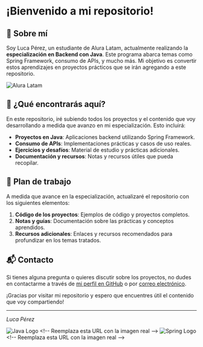 # ¡Bienvenido a mi repositorio!

## 🌟 Sobre mí

Soy Luca Pérez, un estudiante de Alura Latam, actualmente realizando la **especialización en Backend con Java**. Este programa abarca temas como Spring Framework, consumo de APIs, y mucho más. Mi objetivo es convertir estos aprendizajes en proyectos prácticos que se irán agregando a este repositorio.

![Alura Latam](https://example.com/alura-latam-logo.png) <!-- Reemplaza esta URL con la imagen real -->

## 🚀 ¿Qué encontrarás aquí?

En este repositorio, iré subiendo todos los proyectos y el contenido que voy desarrollando a medida que avanzo en mi especialización. Esto incluirá:

- **Proyectos en Java**: Aplicaciones backend utilizando Spring Framework.
- **Consumo de APIs**: Implementaciones prácticas y casos de uso reales.
- **Ejercicios y desafíos**: Material de estudio y prácticas adicionales.
- **Documentación y recursos**: Notas y recursos útiles que pueda recopilar.

## 📅 Plan de trabajo

A medida que avance en la especialización, actualizaré el repositorio con los siguientes elementos:

1. **Código de los proyectos**: Ejemplos de código y proyectos completos.
2. **Notas y guías**: Documentación sobre las prácticas y conceptos aprendidos.
3. **Recursos adicionales**: Enlaces y recursos recomendados para profundizar en los temas tratados.

## 📬 Contacto

Si tienes alguna pregunta o quieres discutir sobre los proyectos, no dudes en contactarme a través de [mi perfil en GitHub](https://github.com/tu-perfil) o por [correo electrónico](mailto:tu-email@example.com).

¡Gracias por visitar mi repositorio y espero que encuentres útil el contenido que voy compartiendo!

---

_Luca Pérez_

![Java Logo]([https://example.com/java-logo.png](https://www.google.com/url?sa=i&url=https%3A%2F%2Flogos-world.net%2Fjava-logo%2F&psig=AOvVaw2wLygtuzq6ZLSNxDqtceHK&ust=1726326667451000&source=images&cd=vfe&opi=89978449&ved=0CBEQjRxqFwoTCLCAvJKawIgDFQAAAAAdAAAAABAE)) <!-- Reemplaza esta URL con la imagen real -->
![Spring Logo]([https://example.com/spring-logo.png](https://www.google.com/url?sa=i&url=https%3A%2F%2Fwww.logo.wine%2Flogo%2FSpring_Framework&psig=AOvVaw20xkzHGYl2lIqE7uUIt_q1&ust=1726326728806000&source=images&cd=vfe&opi=89978449&ved=0CBQQjRxqFwoTCJD52a-awIgDFQAAAAAdAAAAABAE)) <!-- Reemplaza esta URL con la imagen real -->
